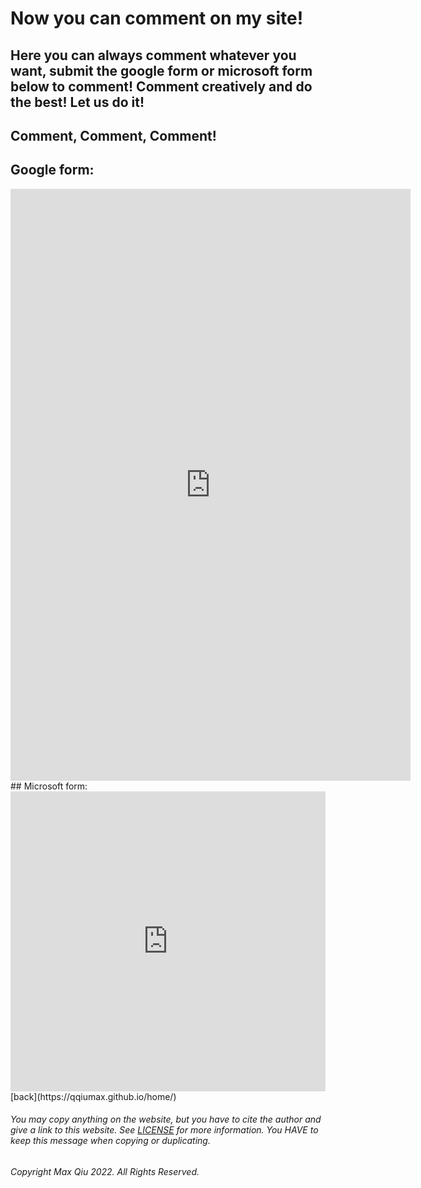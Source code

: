 # Now you can comment on my site!
## Here you can always comment whatever you want, submit the google form or microsoft form below to comment! Comment creatively and do the best! Let us do it!
## Comment, Comment, Comment!
## Google form:
<iframe src="https://docs.google.com/forms/d/e/1FAIpQLSdaPSwS1uRxJZvs1Y6SQxpaoCG_vRhAyObCksBdHm2fhHhhog/viewform?embedded=true" width="640" height="947" frameborder="0" marginheight="0" marginwidth="0">Loading...</iframe>
## Microsoft form:
<iframe width="640px" height="480px" src="https://forms.office.com/Pages/ResponsePage.aspx?id=DQSIkWdsW0yxEjajBLZtrQAAAAAAAAAAAAYAAAx90HpUQjlOSDhNUUY0TExRQkNBSU5KRVExMkRHNS4u&embed=true" frameborder="0" marginwidth="0" marginheight="0" style="border: none; max-width:100%; max-height:100vh" allowfullscreen webkitallowfullscreen mozallowfullscreen msallowfullscreen>Loading...</iframe>
[back](https://qqiumax.github.io/home/)

###### You may copy anything on the website, but you have to cite the author and give a link to this website. See [LICENSE](https://qqiumax.github.io/LICENSE) for more information. You HAVE to keep this message when copying or duplicating.

###### Copyright Max Qiu 2022. All Rights Reserved.
